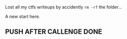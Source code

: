 Lost all my ctfs writeups by accidently `rm -rf` the folder... 

A new start here.

## PUSH AFTER CALLENGE DONE
